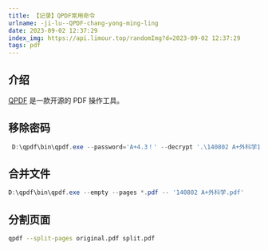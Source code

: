 ```yaml
---
title: 【记录】QPDF常用命令
urlname: -ji-lu--QPDF-chang-yong-ming-ling
date: 2023-09-02 12:37:29
index_img: https://api.limour.top/randomImg?d=2023-09-02 12:37:29
tags: pdf
---
```

## 介绍
[QPDF](https://github.com/qpdf/qpdf) 是一款开源的 PDF 操作工具。

## 移除密码
```powershell
 D:\qpdf\bin\qpdf.exe --password='A+4.3！' --decrypt '.\140802 A+外科学1-14（密码：A+4.3！）.pdf' '.\140802 A+外科学1-14.pdf'
```

## 合并文件
```powershell
D:\qpdf\bin\qpdf.exe --empty --pages *.pdf -- '140802 A+外科学.pdf'
```

## 分割页面
```bash
qpdf --split-pages original.pdf split.pdf
```